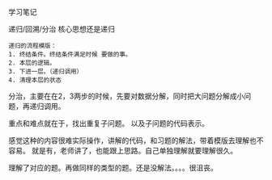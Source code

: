 学习笔记

递归/回溯/分治
    核心思想还是递归

    递归的流程模版：
    1. 终结条件。终结条件满足时候 要做的事。
    2. 本层的逻辑。
    3. 下进一层。（递归调用）
    4. 清理本层的状态
   
分治，主要在在2，3两步的时候，先要对数据分解，同时把大问题分解成小问题，再递归调用。


重点和难点就在于，找出重复子问题。
以及子问题的代码表示。

感觉这种的内容很难实际操作，讲解的代码，和习题的解法，带着模版去理解也不容易。
就是有，老师讲了，也能跟上思路。自己单独理解就要理解很久。

理解了对应的题。再做同样的类型的题。还是没解法。。。。很沮丧。
